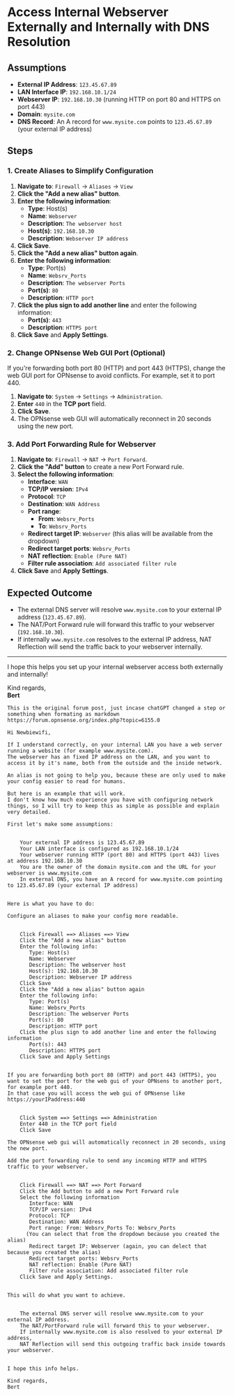 # Access Internal Webserver Externally and Internally with DNS Resolution

## Assumptions

- **External IP Address**: `123.45.67.89`
- **LAN Interface IP**: `192.168.10.1/24`
- **Webserver IP**: `192.168.10.30` (running HTTP on port 80 and HTTPS on port 443)
- **Domain**: `mysite.com`
- **DNS Record**: An A record for `www.mysite.com` points to `123.45.67.89` (your external IP address)

## Steps

### 1. Create Aliases to Simplify Configuration

1. **Navigate to**: `Firewall` -> `Aliases` -> `View`
2. **Click the "Add a new alias" button**.
3. **Enter the following information**:
    - **Type**: Host(s)
    - **Name**: `Webserver`
    - **Description**: `The webserver host`
    - **Host(s)**: `192.168.10.30`
    - **Description**: `Webserver IP address`
4. **Click Save**.
5. **Click the "Add a new alias" button again**.
6. **Enter the following information**:
    - **Type**: Port(s)
    - **Name**: `Websrv_Ports`
    - **Description**: `The webserver Ports`
    - **Port(s)**: `80`
    - **Description**: `HTTP port`
7. **Click the plus sign to add another line** and enter the following information:
    - **Port(s)**: `443`
    - **Description**: `HTTPS port`
8. **Click Save** and **Apply Settings**.

### 2. Change OPNsense Web GUI Port (Optional)

If you're forwarding both port 80 (HTTP) and port 443 (HTTPS), change the web GUI port for OPNsense to avoid conflicts. For example, set it to port 440.

1. **Navigate to**: `System` -> `Settings` -> `Administration`.
2. **Enter** `440` in the **TCP port** field.
3. **Click Save**.
4. The OPNsense web GUI will automatically reconnect in 20 seconds using the new port.

### 3. Add Port Forwarding Rule for Webserver

1. **Navigate to**: `Firewall` -> `NAT` -> `Port Forward`.
2. **Click the "Add" button** to create a new Port Forward rule.
3. **Select the following information**:
    - **Interface**: `WAN`
    - **TCP/IP version**: `IPv4`
    - **Protocol**: `TCP`
    - **Destination**: `WAN Address`
    - **Port range**:
        - **From**: `Websrv_Ports`
        - **To**: `Websrv_Ports`
    - **Redirect target IP**: `Webserver` (this alias will be available from the dropdown)
    - **Redirect target ports**: `Websrv_Ports`
    - **NAT reflection**: `Enable (Pure NAT)`
    - **Filter rule association**: `Add associated filter rule`
4. **Click Save** and **Apply Settings**.

## Expected Outcome

- The external DNS server will resolve `www.mysite.com` to your external IP address (`123.45.67.89`).
- The NAT/Port Forward rule will forward this traffic to your webserver (`192.168.10.30`).
- If internally `www.mysite.com` resolves to the external IP address, NAT Reflection will send the traffic back to your webserver internally.

---

I hope this helps you set up your internal webserver access both externally and internally! 

Kind regards,  
**Bert**










```
This is the original forum post, just incase chatGPT changed a step or something when formating as markdown
https://forum.opnsense.org/index.php?topic=6155.0

Hi Newbiewifi,

If I understand correctly, on your internal LAN you have a web server running a website (for example www.mysite.com).
The webserver has an fixed IP address on the LAN, and you want to access it by it's name, both from the outside and the inside network.

An alias is not going to help you, because these are only used to make your config easier to read for humans.

But here is an example that will work.
I don't know how much experience you have with configuring network things, so I will try to keep this as simple as possible and explain very detailed.

First let's make some assumptions:


    Your external IP address is 123.45.67.89
    Your LAN interface is configured as 192.168.10.1/24
    Your webserver running HTTP (port 80) and HTTPS (port 443) lives at address 192.168.10.30
    You are the owner of the domain mysite.com and the URL for your webserver is www.mysite.com
    In external DNS, you have an A record for www.mysite.com pointing to 123.45.67.89 (your external IP address)


Here is what you have to do:

Configure an aliases to make your config more readable.


    Click Firewall ==> Aliases ==> View
    Click the "Add a new alias" button
    Enter the following info:
       Type: Host(s)
       Name: Webserver
       Description: The webserver host
       Host(s): 192.168.10.30
       Description: Webserver IP address
    Click Save
    Click the "Add a new alias" button again
    Enter the following info:
       Type: Port(s)
       Name: Websrv_Ports
       Description: The webserver Ports
       Port(s): 80
       Description: HTTP port
    Click the plus sign to add another line and enter the following information
       Port(s): 443
       Description: HTTPS port
    Click Save and Apply Settings


If you are forwarding both port 80 (HTTP) and port 443 (HTTPS), you want to set the port for the web gui of your OPNsens to another port, for example port 440.
In that case you will access the web gui of OPNsense like https://yourIPaddress:440


    Click System ==> Settings ==> Administration
    Enter 440 in the TCP port field
    Click Save

The OPNsense web gui will automatically reconnect in 20 seconds, using the new port.

Add the port forwarding rule to send any incoming HTTP and HTTPS traffic to your webserver.


    Click Firewall ==> NAT ==> Port Forward
    Click the Add button to add a new Port Forward rule
    Select the following information
       Interface: WAN
       TCP/IP version: IPv4
       Protocol: TCP
       Destination: WAN Address
       Port range: From: Websrv_Ports To: Websrv_Ports
      (You can select that from the dropdown because you created the alias)
       Redirect target IP: Webserver (again, you can delect that because you created the alias)
       Redirect target ports: Websrv_Ports
       NAT reflection: Enable (Pure NAT)
       Filter rule association: Add associated filter rule
    Click Save and Apply Settings.


This will do what you want to achieve.


    The external DNS server will resolve www.mysite.com to your external IP address.
    The NAT/PortForward rule will forward this to your webserver.
    If internally www.mysite.com is also resolved to your external IP address,
    NAT Reflection will send this outgoing traffic back inside towards your webserver.


I hope this info helps.

Kind regards,
Bert
```
